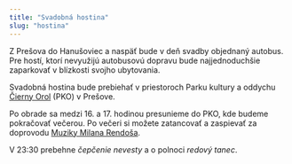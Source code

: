 ```yaml
---
title: "Svadobná hostina"
slug: "hostina"
---
```

Z Prešova do Hanušoviec a naspäť bude v deň svadby objednaný autobus. Pre hostí, ktorí nevyužijú autobusovú dopravu bude najjednoduchšie zaparkovať v blízkosti svojho ubytovania.

Svadobná hostina bude prebiehať v priestoroch Parku kultury a oddychu [Čierny Orol](https://pkopresov.sk/pko-cierny-orol.html) (PKO) v Prešove.

Po obrade sa medzi 16. a 17. hodinou presunieme do PKO, kde budeme pokračovať večerou. Po večeri si možete zatancovať a zaspievať za doprovodu [Muziky Milana Rendoša](http://www.rendosovci.sk/).

V 23:30 prebehne *čepčenie nevesty* a o polnoci *redový tanec*.

